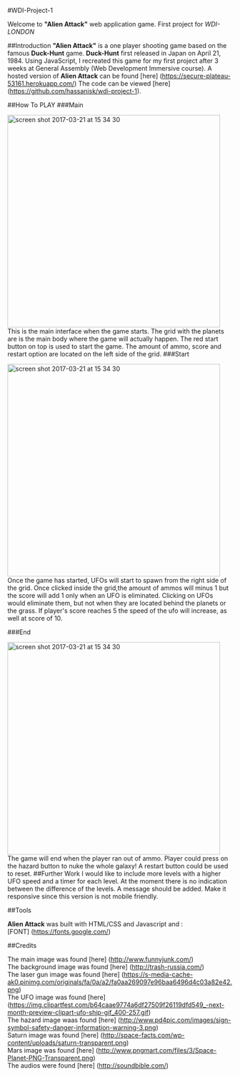 #WDI-Project-1

Welcome to **"Alien Attack"** web application game. First project for *WDI-LONDON*


##Introduction
**"Alien Attack"** is a one player shooting game based on the famous **Duck-Hunt** game. **Duck-Hunt** first released in Japan on April 21, 1984. Using JavaScript, I recreated this game for my first project after 3 weeks  at General Assembly (Web Development Immersive course). A hosted version of **Alien Attack** can be found [here] (https://secure-plateau-53161.herokuapp.com/) The code can be viewed [here] (https://github.com/hassanisk/wdi-project-1).

##How To PLAY
###Main

<img width="476" alt="screen shot 2017-03-21 at 15 34 30" src="http://i.imgur.com/8DgzUWJ.jpg"> <br>
This is the main interface when the game starts. The grid with the planets are is the main body where the game will actually happen. The red start button on top is used to start the game. The amount of ammo, score and restart option are located on the left side of the grid. 
###Start

<img width="476" alt="screen shot 2017-03-21 at 15 34 30" src="http://i.imgur.com/rXO3wCO.jpg"><br>
Once the game has started, UFOs will start to spawn from the right side of the grid. Once clicked inside the grid,the amount of ammos will minus 1 but the score will add 1 only when an UFO is eliminated.
Clicking on UFOs would eliminate them, but not when they are located behind the planets or the grass.
If player's score reaches 5 the speed of the ufo will increase, as well at score of 10.

###End

<img width="476" alt="screen shot 2017-03-21 at 15 34 30" src="http://i.imgur.com/DJwhbKa.jpg"><br>
The game will end when the player ran out of ammo. Player could press on the hazard button to nuke the whole galaxy! A restart button could be used to reset.
##Further Work
I would like to include more levels with a higher UFO speed and a timer for each level. At the moment there is no indication between the difference of the levels. A message should be added.
Make it responsive since this version is not mobile friendly.

##Tools

**Alien Attack** was built with HTML/CSS and Javascript and :<br>
[FONT] (https://fonts.google.com/)


##Credits

The main image was found [here] (http://www.funnyjunk.com/)<br>
The background image was found [here] (http://trash-russia.com/)<br>
The laser gun image was found [here] (https://s-media-cache-ak0.pinimg.com/originals/fa/0a/a2/fa0aa269097e96baa6496d4c03a82e42.png)<br>
The UFO image was found [here] (https://img.clipartfest.com/b64caae9774a6df27509f26119dfd549_-next-month-preview-clipart-ufo-ship-gif_400-257.gif)<br>
The hazard image waas found [here] (http://www.pd4pic.com/images/sign-symbol-safety-danger-information-warning-3.png)<br>
Saturn image was found [here] (http://space-facts.com/wp-content/uploads/saturn-transparent.png)<br>
Mars image was found [here] (http://www.pngmart.com/files/3/Space-Planet-PNG-Transparent.png)<br>
The audios were found [here] (http://soundbible.com/)<br>


